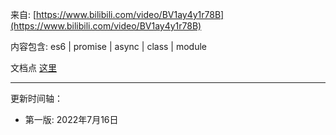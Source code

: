 
来自: [https://www.bilibili.com/video/BV1ay4y1r78B](https://www.bilibili.com/video/BV1ay4y1r78B)

内容包含: es6 | promise | async | class | module

文档点 [这里](https://juejin.cn/post/6844903470823145486#heading-0)

---------------------------------------------

更新时间轴：

- 第一版: 2022年7月16日